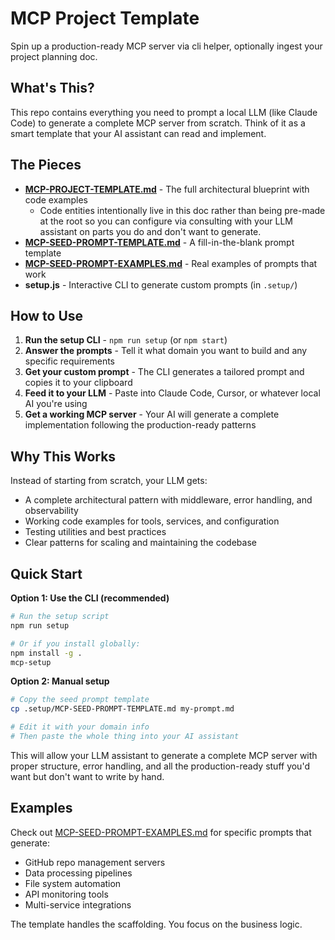 # MCP Project Template

Spin up a production-ready MCP server via cli helper, optionally ingest your project planning doc.

## What's This?

This repo contains everything you need to prompt a local LLM (like Claude Code) to generate a complete MCP server from scratch. Think of it as a smart template that your AI assistant can read and implement.

## The Pieces

- **[MCP-PROJECT-TEMPLATE.md](./.setup/MCP-PROJECT-TEMPLATE.md)** - The full architectural blueprint with code examples
  - Code entities intentionally live in this doc rather than being pre-made at the root so you can configure via consulting with your LLM assistant on parts you do and don't want to generate.
- **[MCP-SEED-PROMPT-TEMPLATE.md](./.setup/MCP-SEED-PROMPT-TEMPLATE.md)** - A fill-in-the-blank prompt template
- **[MCP-SEED-PROMPT-EXAMPLES.md](./.setup/MCP-SEED-PROMPT-EXAMPLES.md)** - Real examples of prompts that work
- **setup.js** - Interactive CLI to generate custom prompts (in `.setup/`)

## How to Use

1. **Run the setup CLI** - `npm run setup` (or `npm start`)
2. **Answer the prompts** - Tell it what domain you want to build and any specific requirements
3. **Get your custom prompt** - The CLI generates a tailored prompt and copies it to your clipboard
4. **Feed it to your LLM** - Paste into Claude Code, Cursor, or whatever local AI you're using
5. **Get a working MCP server** - Your AI will generate a complete implementation following the production-ready patterns

## Why This Works

Instead of starting from scratch, your LLM gets:
- A complete architectural pattern with middleware, error handling, and observability
- Working code examples for tools, services, and configuration
- Testing utilities and best practices
- Clear patterns for scaling and maintaining the codebase

## Quick Start

**Option 1: Use the CLI (recommended)**
```bash
# Run the setup script
npm run setup

# Or if you install globally:
npm install -g .
mcp-setup
```

**Option 2: Manual setup**
```bash
# Copy the seed prompt template
cp .setup/MCP-SEED-PROMPT-TEMPLATE.md my-prompt.md

# Edit it with your domain info
# Then paste the whole thing into your AI assistant
```

This will allow your LLM assistant to generate a complete MCP server with proper structure, error handling, and all the production-ready stuff you'd want but don't want to write by hand.

## Examples

Check out [MCP-SEED-PROMPT-EXAMPLES.md](./.setup/MCP-SEED-PROMPT-EXAMPLES.md) for specific prompts that generate:
- GitHub repo management servers
- Data processing pipelines  
- File system automation
- API monitoring tools
- Multi-service integrations

The template handles the scaffolding. You focus on the business logic.